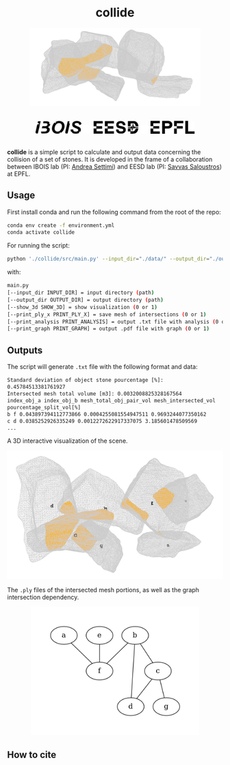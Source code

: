 <h1 align="center">collide</h1>

<!-- <div align = "center">
    <a href="https://zenodo.org/badge/latestdoi/452384523">
        <img src="https://zenodo.org/badge/452384523.svg" alt="DOI">
    </a>
</div> -->

<p align="center">
    <img src="./img/Screenshot from 2022-11-14 16-43-13.png" width="400">
</p>
<br/>

<div align = "center">
    <a>
        <img src = "./img/ibosiTraspBlack.png" height="30"/>
    </a>
    <a>
        <img src = "./img/50x50-00000000.png" height="20"/>
    </a>
    <a>
        <img src = "./img/eesd_logo_black.png" height="30"/>
    </a>
    <a>
        <img src = "./img/50x50-00000000.png" height="20"/>
    </a>
    <a>
        <img src = "./img/logoEPFLblack.png" height="30"/>
    </a>
</div>

<br />

**collide** is a simple script to calculate and output data concerning the collision of a set of stones. It is developed in the frame of a collaboration between IBOIS lab (PI: [Andrea Settimi](andrea.settimi@epfl.ch)) and EESD lab (PI: [Savvas Saloustros](savvas.saloustros@epfl.ch)) at EPFL.

## Usage
First install conda and run the following command from the root of the repo:
```bash
conda env create -f environment.yml
conda activate collide
```
For running the script:
```bash
python './collide/src/main.py' --input_dir="./data/" --output_dir="./out/" --show_3d=0
```
with:
```bash
main.py
[--input_dir INPUT_DIR] = input directory (path)
[--output_dir OUTPUT_DIR] = output directory (path)
[--show_3d SHOW_3D] = show visualization (0 or 1)
[--print_ply_x PRINT_PLY_X] = save mesh of intersections (0 or 1)
[--print_analysis PRINT_ANALYSIS] = output .txt file with analysis (0 or 1)
[--print_graph PRINT_GRAPH] = output .pdf file with graph (0 or 1)
```


## Outputs
The script will generate `.txt` file with the following format and data:
```
Standard deviation of object stone pourcentage [%]: 0.45784513381761927
Intersected mesh total volume [m3]: 0.0032008825328167564
index_obj_a index_obj_b mesh_total_obj_pair_vol mesh_intersected_vol pourcentage_split_vol[%]
b f 0.043897394112773866 0.0004255081554947511 0.9693244077350162
c d 0.0385252926335249 0.0012272622917337075 3.185601478509569
...
```
A 3D interactive visualization of the scene.

<div align="center"><img src = "./img/output3d.png" height="300"/></div>

The `.ply` files of the intersected mesh portions, as well as the graph intersection dependency.

<div align="center"><img src = "./img/collision_graph.png" height="300"/></div>

## How to cite
```bibitex

```